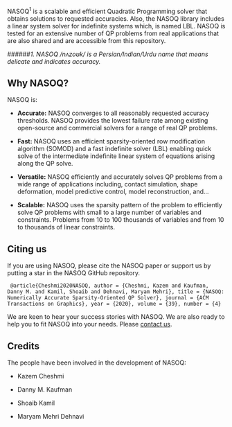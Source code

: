 
NASOQ$^1$ is a scalable and efficient Quadratic Programming solver that obtains solutions to requested accuracies. Also, the NASOQ library includes a linear system solver for indefinite systems which, is named LBL.
NASOQ is tested for an extensive number of QP problems from real applications that are also shared and are accessible from this repository. 

######*1. NASOQ /nʌzoʊk/ is a Persian/Indian/Urdu name that means delicate and indicates accuracy.*
## Why NASOQ?
NASOQ is:

* **Accurate:** NASOQ converges to all reasonably requested accuracy thresholds. NASOQ provides the lowest failure rate among existing open-source and commercial solvers for a range of real QP problems. 

* **Fast:** NASOQ uses an efficient sparsity-oriented row modification algorithm (SOMOD) and a fast indefinite solver (LBL) enabling quick solve of the intermediate indefinite linear system of equations arising along the QP solve.

* **Versatile:** NASOQ efficiently and accurately solves QP problems from a wide range of applications including, contact simulation, shape deformation, model predictive control, model reconstruction, and... 

* **Scalable:** NASOQ uses the sparsity pattern of the problem to efficiently solve QP problems with small to a large number of variables and constraints. Problems from 10 to 100 thousands of variables and from 10 to thousands of linear constraints.

## Citing us
If you are using NASOQ, please cite the NASOQ paper or support us by putting a star in the NASOQ GitHub repository.

```
 @article{Cheshmi2020NASOQ, author = {Cheshmi, Kazem and Kaufman, Danny M. and Kamil, Shoaib and Dehnavi, Maryam Mehri}, title = {NASOQ: Numerically Accurate Sparsity-Oriented QP Solver}, journal = {ACM Transactions on Graphics}, year = {2020}, volume = {39}, number = {4} 
 ```

We are keen to hear your success stories with NASOQ. We are also ready to help you to fit NASOQ into your needs. Please [contact us](mailto:kazem@cs.toronto.edu).

## Credits
The people have been involved in the development of NASOQ:

* Kazem Cheshmi

* Danny M. Kaufman

* Shoaib Kamil

* Maryam Mehri Dehnavi

